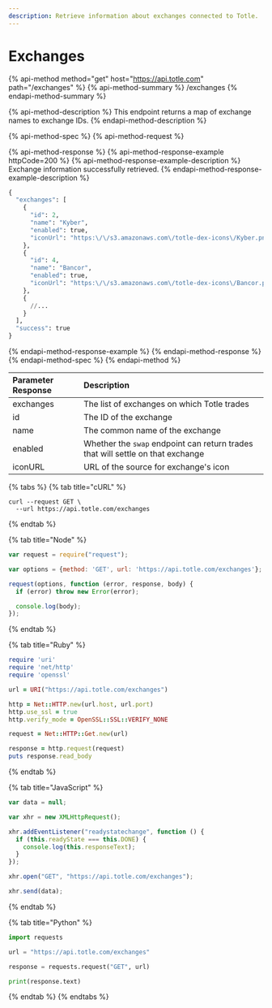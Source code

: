 ```yaml
---
description: Retrieve information about exchanges connected to Totle.
---
```


# Exchanges

{% api-method method="get" host="https://api.totle.com" path="/exchanges" %}
{% api-method-summary %}
/exchanges
{% endapi-method-summary %}

{% api-method-description %}
This endpoint returns a map of exchange names to exchange IDs. 
{% endapi-method-description %}

{% api-method-spec %}
{% api-method-request %}

{% api-method-response %}
{% api-method-response-example httpCode=200 %}
{% api-method-response-example-description %}
Exchange information successfully retrieved. 
{% endapi-method-response-example-description %}

```python
{
  "exchanges": [
    {
      "id": 2,
      "name": "Kyber",
      "enabled": true,
      "iconUrl": "https:\/\/s3.amazonaws.com\/totle-dex-icons\/Kyber.png"
    },
    {
      "id": 4,
      "name": "Bancor",
      "enabled": true,
      "iconUrl": "https:\/\/s3.amazonaws.com\/totle-dex-icons\/Bancor.png"
    },
    {
      //...
    }
  ],
  "success": true
}
```
{% endapi-method-response-example %}
{% endapi-method-response %}
{% endapi-method-spec %}
{% endapi-method %}

| Parameter Response | Description |
| :--- | :--- |
| exchanges | The list of exchanges on which Totle trades |
| id | The ID of the exchange  |
| name | The common name of the exchange |
| enabled | Whether the `swap` endpoint can return trades that will settle on that exchange |
| iconURL | URL of the source for exchange's icon |

{% tabs %}
{% tab title="cURL" %}
```text
curl --request GET \
  --url https://api.totle.com/exchanges
```
{% endtab %}

{% tab title="Node" %}
```javascript
var request = require("request");

var options = {method: 'GET', url: 'https://api.totle.com/exchanges'};

request(options, function (error, response, body) {
  if (error) throw new Error(error);

  console.log(body);
});
```
{% endtab %}

{% tab title="Ruby" %}
```ruby
require 'uri'
require 'net/http'
require 'openssl'

url = URI("https://api.totle.com/exchanges")

http = Net::HTTP.new(url.host, url.port)
http.use_ssl = true
http.verify_mode = OpenSSL::SSL::VERIFY_NONE

request = Net::HTTP::Get.new(url)

response = http.request(request)
puts response.read_body
```
{% endtab %}

{% tab title="JavaScript" %}
```javascript
var data = null;

var xhr = new XMLHttpRequest();

xhr.addEventListener("readystatechange", function () {
  if (this.readyState === this.DONE) {
    console.log(this.responseText);
  }
});

xhr.open("GET", "https://api.totle.com/exchanges");

xhr.send(data);
```
{% endtab %}

{% tab title="Python" %}
```python
import requests

url = "https://api.totle.com/exchanges"

response = requests.request("GET", url)

print(response.text)
```
{% endtab %}
{% endtabs %}

